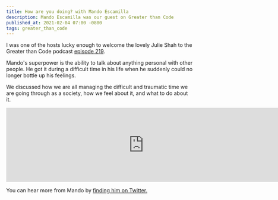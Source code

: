 ```yaml
---
title: How are you doing? with Mando Escamilla
description: Mando Escamilla was our guest on Greater than Code
published_at: 2021-02-04 07:00 -0800
tags: greater_than_code
---
```


I was one of the hosts lucky enough to welcome the lovely Julie Shah to the
Greater than Code podcast [episode 219](https://www.greaterthancode.com/how-are-you-doing).

Mando's superpower is the ability to talk about anything personal with other
people. He got it during a difficult time in his life when he suddenly could no
longer bottle up his feelings.

We discussed how we are all managing the difficult and traumatic time we are
going through as a society, how we feel about it, and what to do about it.

<iframe src="https://player.fireside.fm/v2/nERs6yQ-+0NcwU7Ey?theme=dark" width="740" height="200" frameborder="0" scrolling="no"></iframe>

You can hear more from Mando by [finding him on Twitter.](https://twitter.com/mandoescamilla)
